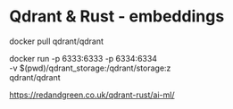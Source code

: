 # Qdrant & Rust - embeddings

  docker pull qdrant/qdrant

docker run -p 6333:6333 -p 6334:6334 \
    -v $(pwd)/qdrant_storage:/qdrant/storage:z \
    qdrant/qdrant
    
https://redandgreen.co.uk/qdrant-rust/ai-ml/
